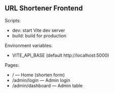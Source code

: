 ## URL Shortener Frontend

Scripts:

- dev: start Vite dev server
- build: build for production

Environment variables:

- VITE_API_BASE (default http://localhost:5000)

Pages:

- / — Home (shorten form)
- /admin/login — Admin login
- /admin/dashboard — Admin table
